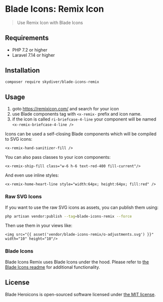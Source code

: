 # Blade Icons: Remix Icon
> Use Remix Icon with Blade Icons

## Requirements
- PHP 7.2 or higher
- Laravel 7.14 or higher

## Installation
```bash
composer require skydiver/blade-icons-remix
```

## Usage
1. goto https://remixicon.com/ and search for your icon
2. use Blade components tag with `<x-remix-` prefix and icon name.
3. if the icon is called `ri-briefcase-4-line` your component will be named `<x-remix-briefcase-4-line />`

Icons can be used a self-closing Blade components which will be compiled to SVG icons:
```blade
<x-remix-hand-sanitizer-fill />
```

You can also pass classes to your icon components:

```blade
<x-remix-ship-fill class="w-6 h-6 text-red-400 fill-current"/>
```

And even use inline styles:
```blade
<x-remix-home-heart-line style="width:64px; height:64px; fill:red" />
```

### Raw SVG Icons
If you want to use the raw SVG icons as assets, you can publish them using:
```bash
php artisan vendor:publish --tag=blade-icons-remix --force
```

Then use them in your views like:
```blade
<img src="{{ asset('vendor/blade-icons-remix/o-adjustments.svg') }}" width="10" height="10"/>
```

### Blade Icons
Blade Icons Remix uses Blade Icons under the hood. Please refer to [the Blade Icons readme](https://github.com/blade-ui-kit/blade-icons) for additional functionality.

## License
Blade Heroicons is open-sourced software licensed under [the MIT license](LICENSE.md).
